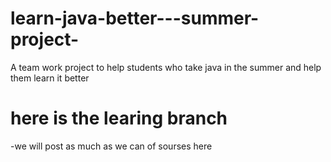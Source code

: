 # learn-java-better---summer-project-
A team work project to help students who take java in the summer and help them learn it better 
# here is the learing branch 
-we will post as much as we can of sourses here 
